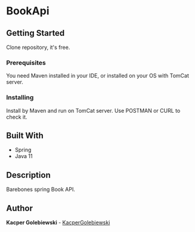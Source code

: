 # BookApi
## Getting Started
Clone repository, it's free.

### Prerequisites
You need Maven installed in your IDE, or installed on your OS with TomCat server.

### Installing
Install by Maven and run on TomCat server. Use POSTMAN or CURL to check it.

## Built With
* Spring
* Java 11

## Description
Barebones spring Book API.

## Author
**Kacper Golebiewski** - [KacperGolebiewski](https://github.com/KacperGolebiewski)

